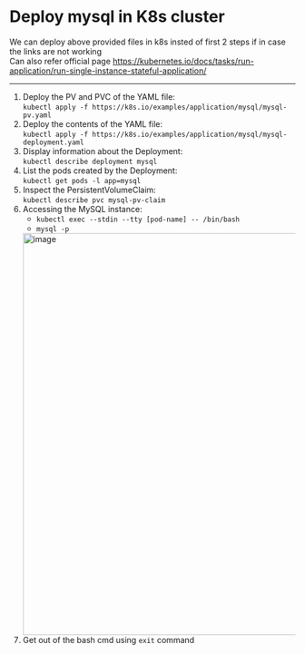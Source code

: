 # Deploy mysql in K8s cluster

We can deploy above provided files in k8s insted of first 2 steps if in case the links are not working <br/>
Can also refer official page https://kubernetes.io/docs/tasks/run-application/run-single-instance-stateful-application/ <hr>

1. Deploy the PV and PVC of the YAML file: <br/> `kubectl apply -f https://k8s.io/examples/application/mysql/mysql-pv.yaml`
2. Deploy the contents of the YAML file: <br/> `kubectl apply -f https://k8s.io/examples/application/mysql/mysql-deployment.yaml`
3. Display information about the Deployment: <br/> `kubectl describe deployment mysql`
4. List the pods created by the Deployment: <br/> `kubectl get pods -l app=mysql`
5. Inspect the PersistentVolumeClaim: <br/> `kubectl describe pvc mysql-pv-claim`
6. Accessing the MySQL instance: 
    - `kubectl exec --stdin --tty [pod-name] -- /bin/bash`
    - `mysql -p`
    <img width="709" alt="image" src="https://user-images.githubusercontent.com/53873995/222078387-4b5e11ec-b226-4cf4-85a2-53d78de24c05.png">
7. Get out of the bash cmd using `exit` command
